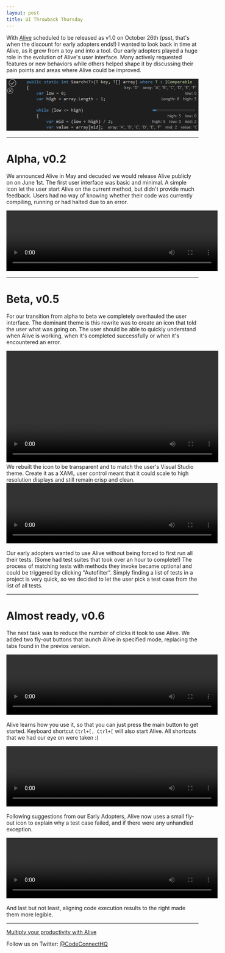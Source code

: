 ```yaml
---
layout: post
title: UI Throwback Thursday
---
```


With [Alive](//comealive.io/) scheduled to be released as v1.0 on October 26th (psst, that's when the discount for early adopters ends!) I wanted to look back in time at Alive, as it grew from a toy and into a tool. Our early adopters played a huge role in the evolution of Alive's user interface. Many actively requested features or new behaviors while others helped shape it by discussing their pain points and areas where Alive could be improved.

![screenshot](/images/UI-Throwback-Thursday/v06ui.png)

---

# Alpha, v0.2

We announced Alive in May and decuded we would release Alive publicly on on June 1st. The first user interface was basic and minimal. A simple icon let the user start Alive on the current method, but didn't provide much feedback. Users had no way of knowing whether their code was currently compiling, running or had halted due to an error.

<video width="554" height="158" autoplay loop>
  <source src="{{baseurl}}/images/UI-Throwback-Thursday/v02basic.webm" type="video/webm">
  <source src="{{baseurl}}/images/UI-Throwback-Thursday/v02basic.mp4" type="video/mp4">
*Video of interface in version 0.2. (your browser does not support the video tag)*
</video>

---

# Beta, v0.5

For our transition from alpha to beta we completely overhauled the user interface. The dominant theme is this rewrite was to create an icon that told the user what was going on. The user should be able to quickly understand when Alive is working, when it's completed successfully or when it's encountered an error.

<video width="556" height="292" autoplay loop>
  <source src="{{baseurl}}/images/UI-Throwback-Thursday/v05button.webm" type="video/webm">
  <source src="{{baseurl}}/images/UI-Throwback-Thursday/v05button.mp4" type="video/mp4">
*Video of interface transitions in version 0.5. (your browser does not support the video tag)*
</video>
We rebuilt the icon to be transparent and to match the user's Visual Studio theme. Create it as a XAML user control meant that it could scale to high resolution displays and still remain crisp and clean.

<video width="554" height="158" autoplay loop>
  <source src="{{baseurl}}/images/UI-Throwback-Thursday/v05test selection.webm" type="video/webm">
  <source src="{{baseurl}}/images/UI-Throwback-Thursday/v05test selection.mp4" type="video/mp4">
*Video of interface in version 0.5. (your browser does not support the video tag)*
</video>

Our early adopters wanted to use Alive without being forced to first run all their tests. (Some had test suites that took over an hour to complete!) The process of matching tests with methods they invoke became optional and could be triggered by clicking "Autofilter". Simply finding a list of tests in a project is very quick, so we decided to let the user pick a test case from the list of all tests.

---

# Almost ready, v0.6

The next task was to reduce the number of clicks it took to use Alive. We added two fly-out buttons that launch Alive in specified mode, replacing the tabs found in the previos version.

<video width="554" height="158" autoplay loop>
  <source src="{{baseurl}}/images/UI-Throwback-Thursday/v06launch test.webm" type="video/webm">
  <source src="{{baseurl}}/images/UI-Throwback-Thursday/v06launch test.mp4" type="video/mp4">
*Video of interface in version 0.6. (your browser does not support the video tag)*
</video>

Alive learns how you use it, so that you can just press the main button to get started. Keyboard shortcut `Ctrl+[, Ctrl+[` will also start Alive. All shortcuts that we had our eye on were taken :(

<video width="554" height="158" autoplay loop>
  <source src="{{baseurl}}/images/UI-Throwback-Thursday/v06smart launch and keystroke.webm" type="video/webm">
  <source src="{{baseurl}}/images/UI-Throwback-Thursday/v05test selection.mp4" type="video/mp4">
*Video of interface enhancement in version 0.6. (your browser does not support the video tag)*
</video>

Following suggestions from our Early Adopters, Alive now uses a small fly-out icon to explain why a test case failed, and if there were any unhandled exception.

<video width="554" height="158" autoplay loop>
  <source src="{{baseurl}}/images/UI-Throwback-Thursday/v06test failed message.webm" type="video/webm">
  <source src="{{baseurl}}/images/UI-Throwback-Thursday/v06test failed message.mp4" type="video/mp4">
*Video of interface with a failing test case in version 0.6. (your browser does not support the video tag)*
</video>

And last but not least, aligning code execution results to the right made them more legible.

---

[Multiply your productivity with Alive](//comealive.io/)

Follow us on Twitter: [@CodeConnectHQ](https://twitter.com/CodeConnectHQ)
